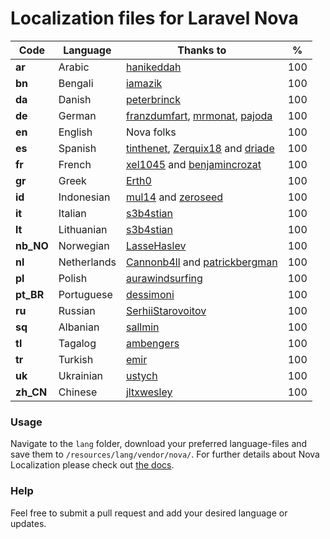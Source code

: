 # Localization files for Laravel Nova

| Code | Language | Thanks to | % |
| ------------- | ------------- | ------------- | ------------- |
| **ar**  | Arabic | [hanikeddah](https://github.com/hanikeddah)  |  100  | 
| **bn**  | Bengali | [iamazik](https://github.com/iamazik) |  100  |
| **da**  | Danish | [peterbrinck](https://github.com/peterbrinck) | 100  |
| **de** | German | [franzdumfart](https://github.com/franzdumfart), [mrmonat](https://github.com/mrmonat), [pajoda](https://github.com/pajoda) | 100  |
| **en**  | English | Nova folks | 100  |
| **es**  | Spanish | [tinthenet](https://github.com/tinthenet), [Zerquix18](https://github.com/Zerquix18) and [driade](https://github.com/driade) | 100  |
| **fr**  | French | [xel1045](https://github.com/xel1045) and [benjamincrozat](https://github.com/benjamincrozat) | 100  |
| **gr**  | Greek | [Erth0](https://github.com/Erth0) | 100  |
| **id**  | Indonesian | [mul14](https://github.com/mul14) and [zeroseed](https://github.com/zeroseed) | 100  |
| **it**  | Italian | [s3b4stian](https://github.com/s3b4stian) | 100  |
| **lt**  | Lithuanian | [s3b4stian](https://github.com/s3b4stian) | 100  |
| **nb_NO**  | Norwegian | [LasseHaslev](https://github.com/LasseHaslev) | 100  |
| **nl**  | Netherlands | [Cannonb4ll](https://github.com/Cannonb4ll) and [patrickbergman](https://github.com/patrickbergman) | 100  |
| **pl**  | Polish | [aurawindsurfing](https://github.com/aurawindsurfing) | 100  |
| **pt_BR**  | Portuguese | [dessimoni](https://github.com/dessimoni) | 100  |
| **ru**  | Russian | [SerhiiStarovoitov](https://github.com/SerhiiStarovoitov) | 100  |
| **sq**  | Albanian | [sallmin](https://github.com/sallmin) | 100  |
| **tl**  | Tagalog | [ambengers](https://github.com/ambengers) | 100  |
| **tr**  | Turkish | [emir](https://github.com/emir) | 100  |
| **uk**  | Ukrainian | [ustych](https://github.com/ustych) | 100  |
| **zh_CN**  | Chinese | [jltxwesley](https://github.com/jltxwesley) | 100  |


### Usage
Navigate to the `lang` folder, download your preferred language-files and save them to `/resources/lang/vendor/nova/`.
For further details about Nova Localization please check out [the docs](https://nova.laravel.com/docs/1.0/customization/localization.html).

### Help
Feel free to submit a pull request and add your desired language or updates.
